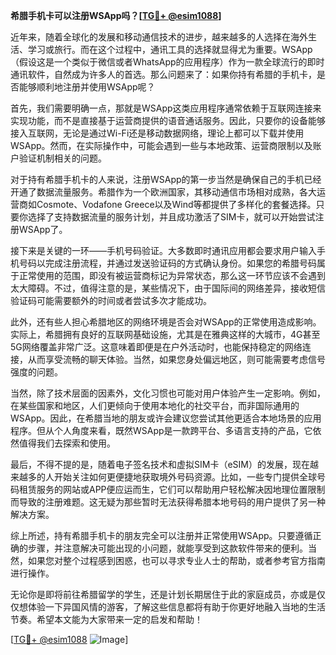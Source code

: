**希腊手机卡可以注册WSApp吗？[[TG💪+ @esim1088](https://t.me/s/esim1088)]**

近年来，随着全球化的发展和移动通信技术的进步，越来越多的人选择在海外生活、学习或旅行。而在这个过程中，通讯工具的选择就显得尤为重要。WSApp（假设这是一个类似于微信或者WhatsApp的应用程序）作为一款全球流行的即时通讯软件，自然成为许多人的首选。那么问题来了：如果你持有希腊的手机卡，是否能够顺利地注册并使用WSApp呢？

首先，我们需要明确一点，那就是WSApp这类应用程序通常依赖于互联网连接来实现功能，而不是直接基于运营商提供的语音通话服务。因此，只要你的设备能够接入互联网，无论是通过Wi-Fi还是移动数据网络，理论上都可以下载并使用WSApp。然而，在实际操作中，可能会遇到一些与本地政策、运营商限制以及账户验证机制相关的问题。

对于持有希腊手机卡的人来说，注册WSApp的第一步当然是确保自己的手机已经开通了数据流量服务。希腊作为一个欧洲国家，其移动通信市场相对成熟，各大运营商如Cosmote、Vodafone Greece以及Wind等都提供了多样化的套餐选择。只要你选择了支持数据流量的服务计划，并且成功激活了SIM卡，就可以开始尝试注册WSApp了。

接下来是关键的一环——手机号码验证。大多数即时通讯应用都会要求用户输入手机号码以完成注册流程，并通过发送验证码的方式确认身份。如果您的希腊号码属于正常使用的范围，即没有被运营商标记为异常状态，那么这一环节应该不会遇到太大障碍。不过，值得注意的是，某些情况下，由于国际间的网络差异，接收短信验证码可能需要额外的时间或者尝试多次才能成功。

此外，还有些人担心希腊地区的网络环境是否会对WSApp的正常使用造成影响。实际上，希腊拥有良好的互联网基础设施，尤其是在雅典这样的大城市，4G甚至5G网络覆盖非常广泛。这意味着即便是在户外活动时，也能保持稳定的网络连接，从而享受流畅的聊天体验。当然，如果您身处偏远地区，则可能需要考虑信号强度的问题。

当然，除了技术层面的因素外，文化习惯也可能对用户体验产生一定影响。例如，在某些国家和地区，人们更倾向于使用本地化的社交平台，而非国际通用的WSApp。因此，在希腊当地的朋友或许会建议您尝试其他更适合本地场景的应用程序。但从个人角度来看，既然WSApp是一款跨平台、多语言支持的产品，它依然值得我们去探索和使用。

最后，不得不提的是，随着电子签名技术和虚拟SIM卡（eSIM）的发展，现在越来越多的人开始关注如何更便捷地获取境外号码资源。比如，一些专门提供全球号码租赁服务的网站或APP便应运而生，它们可以帮助用户轻松解决因地理位置限制而导致的注册难题。这无疑为那些暂时无法获得希腊本地号码的用户提供了另一种解决方案。

综上所述，持有希腊手机卡的朋友完全可以注册并正常使用WSApp。只要遵循正确的步骤，并注意解决可能出现的小问题，就能享受到这款软件带来的便利。当然，如果您对整个过程感到困惑，也可以寻求专业人士的帮助，或者参考官方指南进行操作。

无论你是即将前往希腊留学的学生，还是计划长期居住于此的家庭成员，亦或是仅仅想体验一下异国风情的游客，了解这些信息都将有助于你更好地融入当地的生活节奏。希望本文能为大家带来一定的启发和帮助！

[[TG💪+ @esim1088](https://t.me/s/esim1088) ![Image](https://i.postimg.cc/4NQfJmqS/Snipaste-2025-05-13-00-14-12.png)]